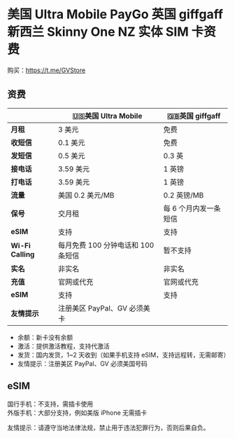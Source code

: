 # 美国 Ultra Mobile PayGo 英国 giffgaff 新西兰 Skinny One NZ 实体 SIM 卡资费

购买：https://t.me/GVStore

## 资费

|   |  🇺🇸美国 Ultra Mobile | 🇬🇧英国 giffgaff|
|  ----  | ----  |----  | 
|  **月租**  | 3 美元 |免费  | 
|  **收短信**|   0.1 美元   |免费  | 
|  **发短信** |   0.5 美元   |0.3 英 | 
| **接电话** | 3.59 美元    |1 英镑  |
| **打电话** | 3.59 美元    |1 英镑  |
|**流量**|美国 0.2 美元/MB|0.2 英镑/MB|
|**保号**|交月租|每 6 个月内发一条短信|
|**eSIM**|支持|支持|
|**Wi-Fi Calling**|每月免费 100 分钟电话和 100 条短信|暂不支持|
|**实名** | 非实名 | 非实名 | 
|  **充值** |  官网或代充  | 官网或代充 |
|  **eSIM** |   支持  |  支持  |
| **友情提示**  | 注册美区 PayPal、GV 必须美卡   |    |

- 余额：新卡没有余额
- 激活：提供激活教程，支持代激活
- 发货：国内发货，1~2 天收到（如果手机支持 eSIM，支持远程转，无需邮寄）
- 友情提示：注册美区 PayPal、GV 必须美国号码

## eSIM
国行手机：不支持，需插卡使用\
外版手机：大部分支持，例如美版 iPhone 无需插卡



友情提示：请遵守当地法律法规，禁止用于违法犯罪行为，否则后果自负。
